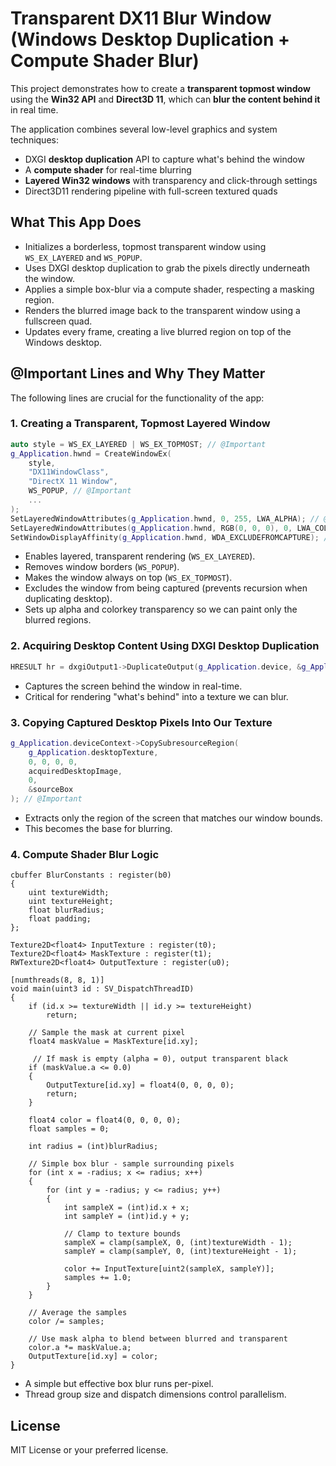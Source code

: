 # Transparent DX11 Blur Window (Windows Desktop Duplication + Compute Shader Blur)

This project demonstrates how to create a **transparent topmost window** using the **Win32 API** and **Direct3D 11**, which can **blur the content behind it** in real time.

The application combines several low-level graphics and system techniques:
- DXGI **desktop duplication** API to capture what's behind the window
- A **compute shader** for real-time blurring
- **Layered Win32 windows** with transparency and click-through settings
- Direct3D11 rendering pipeline with full-screen textured quads

## What This App Does

- Initializes a borderless, topmost transparent window using `WS_EX_LAYERED` and `WS_POPUP`.
- Uses DXGI desktop duplication to grab the pixels directly underneath the window.
- Applies a simple box-blur via a compute shader, respecting a masking region.
- Renders the blurred image back to the transparent window using a fullscreen quad.
- Updates every frame, creating a live blurred region on top of the Windows desktop.

## @Important Lines and Why They Matter

The following lines are crucial for the functionality of the app:

### 1. Creating a Transparent, Topmost Layered Window

```cpp
auto style = WS_EX_LAYERED | WS_EX_TOPMOST; // @Important
g_Application.hwnd = CreateWindowEx(
    style,
    "DX11WindowClass",
    "DirectX 11 Window",
    WS_POPUP, // @Important
    ...
);
SetLayeredWindowAttributes(g_Application.hwnd, 0, 255, LWA_ALPHA); // @Important
SetLayeredWindowAttributes(g_Application.hwnd, RGB(0, 0, 0), 0, LWA_COLORKEY); // @Important
SetWindowDisplayAffinity(g_Application.hwnd, WDA_EXCLUDEFROMCAPTURE); // @Important
````

* Enables layered, transparent rendering (`WS_EX_LAYERED`).
* Removes window borders (`WS_POPUP`).
* Makes the window always on top (`WS_EX_TOPMOST`).
* Excludes the window from being captured (prevents recursion when duplicating desktop).
* Sets up alpha and colorkey transparency so we can paint only the blurred regions.

### 2. Acquiring Desktop Content Using DXGI Desktop Duplication

```cpp
HRESULT hr = dxgiOutput1->DuplicateOutput(g_Application.device, &g_Application.desktopDuplication); // @Important
```

* Captures the screen behind the window in real-time.
* Critical for rendering "what's behind" into a texture we can blur.

### 3. Copying Captured Desktop Pixels Into Our Texture

```cpp
g_Application.deviceContext->CopySubresourceRegion(
    g_Application.desktopTexture,
    0, 0, 0, 0,
    acquiredDesktopImage,
    0,
    &sourceBox
); // @Important
```

* Extracts only the region of the screen that matches our window bounds.
* This becomes the base for blurring.

### 4. Compute Shader Blur Logic

```hlsl
cbuffer BlurConstants : register(b0)
{
    uint textureWidth;
    uint textureHeight;
    float blurRadius;
    float padding;
};

Texture2D<float4> InputTexture : register(t0);
Texture2D<float4> MaskTexture : register(t1);
RWTexture2D<float4> OutputTexture : register(u0);

[numthreads(8, 8, 1)]
void main(uint3 id : SV_DispatchThreadID)
{
    if (id.x >= textureWidth || id.y >= textureHeight)
        return;

    // Sample the mask at current pixel
    float4 maskValue = MaskTexture[id.xy];

     // If mask is empty (alpha = 0), output transparent black
    if (maskValue.a <= 0.0)
    {
        OutputTexture[id.xy] = float4(0, 0, 0, 0);
        return;
    }

    float4 color = float4(0, 0, 0, 0);
    float samples = 0;

    int radius = (int)blurRadius;

    // Simple box blur - sample surrounding pixels
    for (int x = -radius; x <= radius; x++)
    {
        for (int y = -radius; y <= radius; y++)
        {
            int sampleX = (int)id.x + x;
            int sampleY = (int)id.y + y;

            // Clamp to texture bounds
            sampleX = clamp(sampleX, 0, (int)textureWidth - 1);
            sampleY = clamp(sampleY, 0, (int)textureHeight - 1);

            color += InputTexture[uint2(sampleX, sampleY)];
            samples += 1.0;
        }
    }

    // Average the samples
    color /= samples;

    // Use mask alpha to blend between blurred and transparent
    color.a *= maskValue.a;
    OutputTexture[id.xy] = color;
}
```

* A simple but effective box blur runs per-pixel.
* Thread group size and dispatch dimensions control parallelism.

## License
MIT License or your preferred license.
